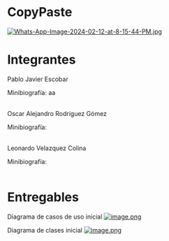 # CopyPaste
[![Whats-App-Image-2024-02-12-at-8-15-44-PM.jpg](https://i.postimg.cc/59L0D3Wm/Whats-App-Image-2024-02-12-at-8-15-44-PM.jpg)](https://postimg.cc/MXZqQ1Tc)

# Integrantes
Pablo Javier Escobar <br>

Minibiografía: aa<br><br>


Oscar Alejandro Rodriguez Gómez<br>

Minibiografía:<br><br>


Leonardo Velazquez Colina<br>

Minibiografía: <br><br>

# Entregables
Diagrama de casos de uso inicial
[![image.png](https://i.postimg.cc/7Yzgs7Kv/image.png)](https://postimg.cc/qzkhgtfQ)


Diagrama de clases inicial
[![image.png](https://i.postimg.cc/DzxsJcwG/image.png)](https://postimg.cc/McjXgVRZ)
